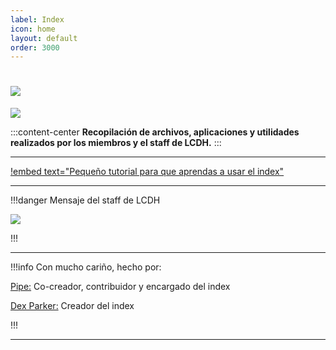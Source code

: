 ```yaml
---
label: Index
icon: home
layout: default
order: 3000
---
```


# ![](https://i.postimg.cc/x1NF5Y7F/banner-lcdh.png)


![](https://i.postimg.cc/Tw1X6rmP/Proyecto-nuevo-27.png)


:::content-center
**Recopilación de archivos, aplicaciones y utilidades realizados por los miembros y el staff de LCDH.**
:::


---


[!embed text="Pequeño tutorial para que aprendas a usar el index"](https://www.youtube.com/watch?v=bSdQj4cgvCo&feature=youtu.be)



---



!!!danger Mensaje del staff de LCDH


![](https://i.postimg.cc/Jh7Dpksq/escape-1.png)


!!!


---

!!!info Con mucho cariño, hecho por:

[Pipe:](https://rentry.co/PipeOmari) Co-creador, contribuidor y encargado del index

[Dex Parker:](https://rentry.co/links-noir-room) Creador del index

!!!

---

